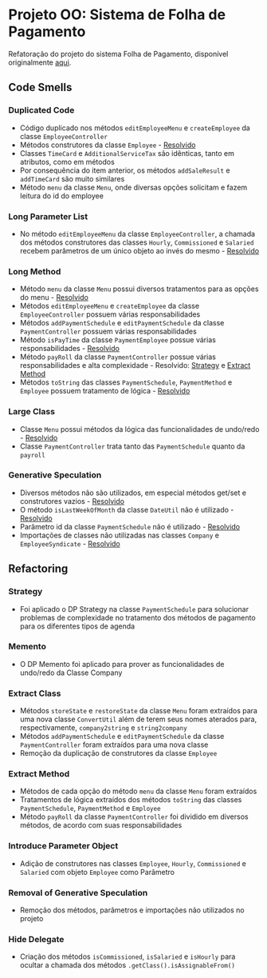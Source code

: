 # Projeto OO: Sistema de Folha de Pagamento

Refatoração do projeto do sistema Folha de Pagamento, disponível originalmente [aqui](https://github.com/marcio-henrique/Payroll).

## Code Smells

### Duplicated Code
- Código duplicado nos métodos `editEmployeeMenu` e `createEmployee` da classe `EmployeeController`
- Métodos construtores da classe `Employee` - [Resolvido](#extract-class)
- Classes `TimeCard` e `AdditionalServiceTax` são idênticas, tanto em atributos, como em métodos
- Por consequência do item anterior, os métodos `addSaleResult` e `addTimeCard` são muito similares
- Método `menu` da classe `Menu`, onde diversas opções solicitam e fazem leitura do id do employee

### Long Parameter List
- No método `editEmployeeMenu` da classe `EmployeeController`, a chamada dos métodos construtores das classes `Hourly`,
`Commissioned` e `Salaried` recebem parâmetros de um único objeto ao invés do mesmo - [Resolvido](#introduce-parameter-object)

### Long Method
- Método `menu` da classe `Menu` possui diversos tratamentos para as opções do menu - [Resolvido](#extract-method)
- Métodos `editEmployeeMenu` e `createEmployee` da classe `EmployeeController` possuem várias responsabilidades
- Métodos `addPaymentSchedule` e `editPaymentSchedule` da classe `PaymentController` possuem várias responsabilidades
- Método `isPayTime` da classe `PaymentEmployee` possue várias responsabilidades - [Resolvido](#strategy)
- Método `payRoll` da classe `PaymentController` possue várias responsabilidades e alta complexidade - Resolvido: [Strategy](#strategy) e [Extract Method](#extract-method)
- Métodos `toString` das classes `PaymentSchedule`, `PaymentMethod` e `Employee` possuem tratamento de lógica - [Resolvido](#extract-method)

### Large Class
- Classe `Menu` possui métodos da lógica das funcionalidades de undo/redo - [Resolvido](#memento)
- Classe `PaymentController` trata tanto das `PaymentSchedule` quanto da `payroll` 

### Generative Speculation
- Diversos métodos não são utilizados, em especial métodos get/set e construtores vazios - [Resolvido](#removal-of-generative-speculation)
- O método `isLastWeekOfMonth` da classe `DateUtil` não é utilizado - [Resolvido](#removal-of-generative-speculation)
- Parâmetro id da classe `PaymentSchedule` não é utilizado - [Resolvido](#removal-of-generative-speculation)
- Importações de classes não utilizadas nas classes `Company` e `EmployeeSyndicate` - [Resolvido](#removal-of-generative-speculation)

## Refactoring

### Strategy
- Foi aplicado o DP Strategy na classe `PaymentSchedule` para solucionar problemas de complexidade no tratamento dos 
métodos de pagamento para os diferentes tipos de agenda

### Memento
- O DP Memento foi aplicado para prover as funcionalidades de undo/redo da Classe Company

### Extract Class
- Métodos `storeState` e `restoreState` da classe `Menu` foram extraídos para uma nova classe `ConvertUtil` além de terem
seus nomes aterados para, respectivamente, `company2string` e `string2company`
- Métodos `addPaymentSchedule` e `editPaymentSchedule` da classe `PaymentController` foram extraídos para uma nova classe 
- Remoção da duplicação de construtores da classe `Employee`

### Extract Method
- Métodos de cada opção do método `menu` da classe `Menu` foram extraídos
- Tratamentos de lógica extraídos dos métodos `toString` das classes `PaymentSchedule`, `PaymentMethod` e `Employee`
- Método `payRoll` da classe `PaymentController` foi dividido em diversos métodos, de acordo com suas responsabilidades

### Introduce Parameter Object
- Adição de construtores nas classes `Employee`, `Hourly`,
`Commissioned` e `Salaried` com objeto `Employee` como Parâmetro

### Removal of Generative Speculation
- Remoção dos métodos, parâmetros e importações não utilizados no projeto

### Hide Delegate
- Criação dos métodos `isCommissioned`, `isSalaried` e `isHourly` para ocultar a chamada dos métodos `.getClass().isAssignableFrom()`
